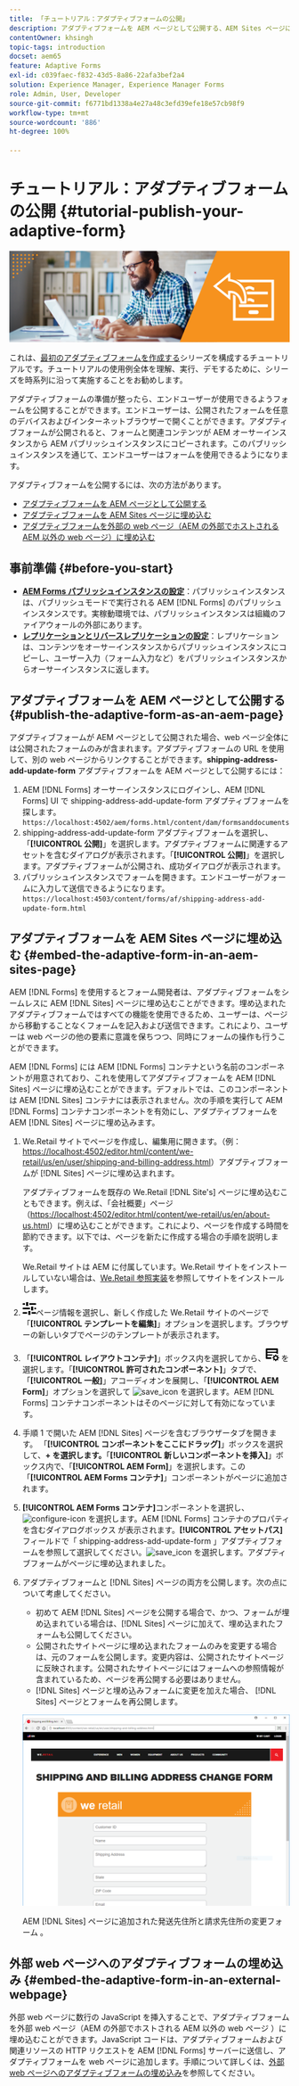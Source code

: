 ```yaml
---
title: 「チュートリアル：アダプティブフォームの公開」
description: アダプティブフォームを AEM ページとして公開する、AEM Sites ページにフォームを埋め込む、外部 web ページにアダプティブフォームを埋め込む
contentOwner: khsingh
topic-tags: introduction
docset: aem65
feature: Adaptive Forms
exl-id: c039faec-f832-43d5-8a86-22afa3bef2a4
solution: Experience Manager, Experience Manager Forms
role: Admin, User, Developer
source-git-commit: f6771bd1338a4e27a48c3efd39efe18e57cb98f9
workflow-type: tm+mt
source-wordcount: '886'
ht-degree: 100%

---
```


# チュートリアル：アダプティブフォームの公開 {#tutorial-publish-your-adaptive-form}

![Hero-image](do-not-localize/13-publish-your-adaptive-form-small.png)

これは、[最初のアダプティブフォームを作成する](https://helpx.adobe.com/jp/experience-manager/6-3/forms/using/create-your-first-adaptive-form.html)シリーズを構成するチュートリアルです。チュートリアルの使用例全体を理解、実行、デモするために、シリーズを時系列に沿って実施することをお勧めします。

アダプティブフォームの準備が整ったら、エンドユーザーが使用できるようフォームを公開することができます。エンドユーザーは、公開されたフォームを任意のデバイスおよびインターネットブラウザーで開くことができます。アダプティブフォームが公開されると、フォームと関連コンテンツが AEM オーサーインスタンスから AEM パブリッシュインスタンスにコピーされます。このパブリッシュインスタンスを通じて、エンドユーザーはフォームを使用できるようになります。

アダプティブフォームを公開するには、次の方法があります。

* [アダプティブフォームを AEM ページとして公開する](../../forms/using/publish-your-adaptive-form.md#publish-the-adaptive-form-as-an-aem-page)
* [アダプティブフォームを AEM Sites ページに埋め込む](#embed-the-adaptive-form-in-an-aem-sites-page)
* [アダプティブフォームを外部の web ページ（AEM の外部でホストされる AEM 以外の web ページ）に埋め込む](../../forms/using/publish-your-adaptive-form.md)

## 事前準備 {#before-you-start}

* **[AEM Forms パブリッシュインスタンスの設定](https://helpx.adobe.com/jp/experience-manager/6-3/forms/using/installing-configuring-aem-forms-osgi.html)**：パブリッシュインスタンスは、パブリッシュモードで実行される AEM [!DNL Forms] のパブリッシュインスタンスです。実稼動環境では、パブリッシュインスタンスは組織のファイアウォールの外部にあります。
* **[レプリケーションとリバースレプリケーションの設定](https://helpx.adobe.com/jp/experience-manager/6-3/help/sites-deploying/replication.html)**：レプリケーションは、コンテンツをオーサーインスタンスからパブリッシュインスタンスにコピーし、ユーザー入力（フォーム入力など）をパブリッシュインスタンスからオーサーインスタンスに返します。

## アダプティブフォームを AEM ページとして公開する {#publish-the-adaptive-form-as-an-aem-page}

アダプティブフォームが AEM ページとして公開された場合、web ページ全体には公開されたフォームのみが含まれます。アダプティブフォームの URL を使用して、別の web ページからリンクすることができます。**shipping-address-add-update-form** アダプティブフォームを AEM ページとして公開するには：

1. AEM [!DNL Forms] オーサーインスタンスにログインし、AEM [!DNL Forms] UI で shipping-address-add-update-form アダプティブフォームを探します。
   `https://localhost:4502/aem/forms.html/content/dam/formsanddocuments`
1. shipping-address-add-update-form アダプティブフォームを選択し、「**[!UICONTROL 公開]**」を選択します。アダプティブフォームに関連するアセットを含むダイアログが表示されます。「**[!UICONTROL 公開]**」を選択します。アダプティブフォームが公開され、成功ダイアログが表示されます。
1. パブリッシュインスタンスでフォームを開きます。エンドユーザーがフォームに入力して送信できるようになります。
   `https://localhost:4503/content/forms/af/shipping-address-add-update-form.html`

## アダプティブフォームを AEM Sites ページに埋め込む {#embed-the-adaptive-form-in-an-aem-sites-page}

AEM [!DNL Forms] を使用するとフォーム開発者は、アダプティブフォームをシームレスに AEM [!DNL Sites] ページに埋め込むことができます。埋め込まれたアダプティブフォームではすべての機能を使用できるため、ユーザーは、ページから移動することなくフォームを記入および送信できます。これにより、ユーザーは web ページの他の要素に意識を保ちつつ、同時にフォームの操作も行うことができます。

AEM [!DNL Forms] には AEM [!DNL Forms] コンテナという名前のコンポーネントが用意されており、これを使用してアダプティブフォームを AEM [!DNL Sites] ページに埋め込むことができます。デフォルトでは、このコンポーネントは AEM [!DNL Sites] コンテナには表示されません。次の手順を実行して AEM [!DNL Forms] コンテナコンポーネントを有効にし、アダプティブフォームを AEM [!DNL Sites] ページに埋め込みます。

1. We.Retail サイトでページを作成し、編集用に開きます。（例：[https://localhost:4502/editor.html/content/we-retail/us/en/user/shipping-and-billing-address.html](https://localhost:4502/editor.html/content/we-retail/us/en/user/shipping-and-billing-address.html)）アダプティブフォームが [!DNL Sites] ページに埋め込まれます。

   アダプティブフォームを既存の We.Retail [!DNL Site's] ページに埋め込むこともできます。例えば、「会社概要」ページ（[https://localhost:4502/editor.html/content/we-retail/us/en/about-us.html](https://localhost:4502/editor.html/content/we-retail/us/en/about-us.html)）に埋め込むことができます。これにより、ページを作成する時間を節約できます。以下では、ページを新たに作成する場合の手順を説明します。

   We.Retail サイトは AEM に付属しています。We.Retail サイトをインストールしていない場合は、[We.Retail 参照実装](https://helpx.adobe.com/jp/experience-manager/6-3/help/sites-developing/we-retail.html)を参照してサイトをインストールします。

1. ![プロパティ](assets/properties.png)ページ情報を選択し、新しく作成した We.Retail サイトのページで「**[!UICONTROL テンプレートを編集]**」オプションを選択します。ブラウザーの新しいタブでページのテンプレートが表示されます。
1. 「**[!UICONTROL レイアウトコンテナ]**」ボックス内を選択してから、![feedmanagement](assets/feedmanagement.png) を選択します。「**[!UICONTROL 許可されたコンポーネント]**」タブで、「**[!UICONTROL 一般]**」アコーディオンを展開し、「**[!UICONTROL AEM Form]**」オプションを選択して ![save_icon](assets/save_icon.svg) を選択します。AEM [!DNL Forms] コンテナコンポーネントはそのページに対して有効になっています。

1. 手順 1 で開いた AEM [!DNL Sites] ページを含むブラウザータブを開きます。  「**[!UICONTROL コンポーネントをここにドラッグ]**」ボックスを選択して、**+ を選択します。**「**[!UICONTROL 新しいコンポーネントを挿入]**」ボックス内で、「**[!UICONTROL AEM Form]**」を選択します。この「**[!UICONTROL AEM Forms コンテナ]**」コンポーネントがページに追加されます。
1. **[!UICONTROL AEM Forms コンテナ]**&#x200B;コンポーネントを選択し、![configure-icon](assets/configure-icon.svg) を選択します。AEM [!DNL Forms] コンテナのプロパティを含むダイアログボックス が表示されます。**[!UICONTROL アセットパス]**&#x200B;フィールドで「 shipping-address-add-update-form 」アダプティブフォームを参照して選択してください。![save_icon](assets/save_icon.svg) を選択します。アダプティブフォームがページに埋め込まれました。
1. アダプティブフォームと [!DNL Sites] ページの両方を公開します。次の点について考慮してください。

   * 初めて AEM [!DNL Sites] ページを公開する場合で、かつ、フォームが埋め込まれている場合は、[!DNL Sites] ページに加えて、埋め込まれたフォームも公開してください。
   * 公開されたサイトページに埋め込まれたフォームのみを変更する場合は、元のフォームを公開します。変更内容は、公開されたサイトページに反映されます。公開されたサイトページにはフォームへの参照情報が含まれているため、ページを再公開する必要はありません。
   *  [!DNL Sites] ページと埋め込みフォームに変更を加えた場合、 [!DNL Sites] ページとフォームを再公開します。

     ![embed-in-aem-sites](assets/embed-in-aem-sites.png)

   AEM [!DNL Sites] ページに追加された発送先住所と請求先住所の変更フォーム 。

## 外部 web ページへのアダプティブフォームの埋め込み {#embed-the-adaptive-form-in-an-external-webpage}

外部 web ページに数行の JavaScript を挿入することで、アダプティブフォームを外部 web ページ（AEM の外部でホストされる AEM 以外の web ページ ）に埋め込むことができます。JavaScript コードは、アダプティブフォームおよび関連リソースの HTTP リクエストを AEM [!DNL Forms] サーバーに送信し、アダプティブフォームを web ページに追加します。手順について詳しくは、[外部 web ページへのアダプティブフォームの埋め込み](/help/forms/using/embed-adaptive-form-external-web-page.md)を参照してください。
